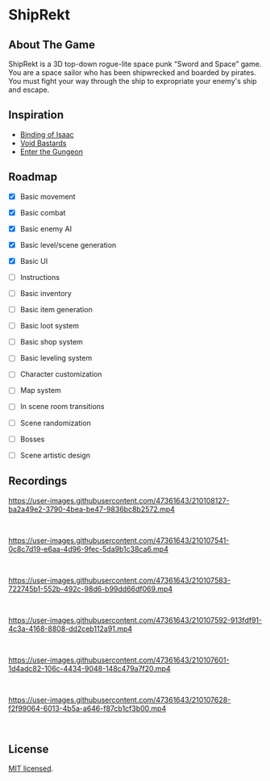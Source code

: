# ShipRekt

## About The Game

ShipRekt is a 3D top-down rogue-lite space punk “Sword and Space” game.  
You are a space sailor who has been shipwrecked and boarded by pirates.
You must fight your way through the ship to expropriate your enemy's ship and escape.

## Inspiration

* [Binding of Isaac](https://store.steampowered.com/app/113200/The_Binding_of_Isaac/)
* [Void Bastards](https://store.steampowered.com/app/1057090/Void_Bastards/)
* [Enter the Gungeon](https://store.steampowered.com/app/311690/Enter_the_Gungeon/)

## Roadmap

* [x] Basic movement
* [x] Basic combat
* [x] Basic enemy AI
* [x] Basic level/scene generation
* [x] Basic UI
* [ ] Instructions
* [ ] Basic inventory
* [ ] Basic item generation
* [ ] Basic loot system
* [ ] Basic shop system
* [ ] Basic leveling system
* [ ] Character customization
* [ ] Map system
* [ ] In scene room transitions
* [ ] Scene randomization
* [ ] Bosses
* [ ] Scene artistic design


## Recordings


https://user-images.githubusercontent.com/47361643/210108127-ba2a49e2-3790-4bea-be47-9836bc8b2572.mp4

<br>

https://user-images.githubusercontent.com/47361643/210107541-0c8c7d19-e6aa-4d96-9fec-5da9b1c38ca6.mp4

<br>

https://user-images.githubusercontent.com/47361643/210107583-722745b1-552b-492c-98d6-b99dd66df069.mp4

<br>

https://user-images.githubusercontent.com/47361643/210107592-913fdf91-4c3a-4168-8808-dd2ceb112a91.mp4

<br>

https://user-images.githubusercontent.com/47361643/210107601-1d4adc82-106c-4434-9048-148c479a7f20.mp4

<br>

https://user-images.githubusercontent.com/47361643/210107628-f2f99064-6013-4b5a-a646-f87cb1cf3b00.mp4

<br>

## License

[MIT licensed](./LICENSE).

